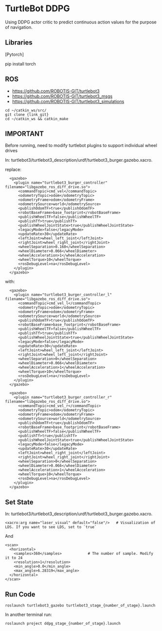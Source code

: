 


# TurtleBot DDPG

Using DDPG actor critic to predict continuous action values for the purpose of navigation.


## Libraries

[Pytorch]

pip install torch

## ROS 
- https://github.com/ROBOTIS-GIT/turtlebot3
- https://github.com/ROBOTIS-GIT/turtlebot3_msgs
- https://github.com/ROBOTIS-GIT/turtlebot3_simulations

```
cd ~/catkin_ws/src/
git clone {link_git}
cd ~/catkin_ws && catkin_make
```

## IMPORTANT

Before running, need to modify turtlebot plugins to support individual wheel drives

In: turtlebot3/turtlebot3_description/urdf/turtlebot3_burger.gazebo.xacro.

replace:

```
  <gazebo>
    <plugin name="turtlebot3_burger_controller" filename="libgazebo_ros_diff_drive.so">
      <commandTopic>cmd_vel</commandTopic>
      <odometryTopic>odom</odometryTopic>
      <odometryFrame>odom</odometryFrame>
      <odometrySource>world</odometrySource>
      <publishOdomTF>true</publishOdomTF>
      <robotBaseFrame>base_footprint</robotBaseFrame>
      <publishWheelTF>false</publishWheelTF>
      <publishTf>true</publishTf>
      <publishWheelJointState>true</publishWheelJointState>
      <legacyMode>false</legacyMode>
      <updateRate>30</updateRate>
      <leftJoint>wheel_left_joint</leftJoint>
      <rightJoint>wheel_right_joint</rightJoint>
      <wheelSeparation>0.160</wheelSeparation>
      <wheelDiameter>0.066</wheelDiameter>
      <wheelAcceleration>1</wheelAcceleration>
      <wheelTorque>10</wheelTorque>
      <rosDebugLevel>na</rosDebugLevel>
    </plugin>
  </gazebo>
```

with:

```
  <gazebo>
    <plugin name="turtlebot3_burger_controller_l" filename="libgazebo_ros_diff_drive.so">
      <commandTopic>cmd_vel_l</commandTopic>
      <odometryTopic>odom</odometryTopic>
      <odometryFrame>odom</odometryFrame>
      <odometrySource>world</odometrySource>
      <publishOdomTF>true</publishOdomTF>
      <robotBaseFrame>base_footprint</robotBaseFrame>
      <publishWheelTF>false</publishWheelTF>
      <publishTf>true</publishTf>
      <publishWheelJointState>true</publishWheelJointState>
      <legacyMode>false</legacyMode>
      <updateRate>30</updateRate>
      <leftJoint>wheel_left_joint</leftJoint>
      <rightJoint>wheel_left_joint</rightJoint>
      <wheelSeparation>0</wheelSeparation>
      <wheelDiameter>0.066</wheelDiameter>
      <wheelAcceleration>1</wheelAcceleration>
      <wheelTorque>10</wheelTorque>
      <rosDebugLevel>na</rosDebugLevel>
    </plugin>
  </gazebo>

  <gazebo>
    <plugin name="turtlebot3_burger_controller_r" filename="libgazebo_ros_diff_drive.so">
      <commandTopic>cmd_vel_r</commandTopic>
      <odometryTopic>odom</odometryTopic>
      <odometryFrame>odom</odometryFrame>
      <odometrySource>world</odometrySource>
      <publishOdomTF>true</publishOdomTF>
      <robotBaseFrame>base_footprint</robotBaseFrame>
      <publishWheelTF>false</publishWheelTF>
      <publishTf>true</publishTf>
      <publishWheelJointState>true</publishWheelJointState>
      <legacyMode>false</legacyMode>
      <updateRate>30</updateRate>
      <leftJoint>wheel_right_joint</leftJoint>
      <rightJoint>wheel_right_joint</rightJoint>
      <wheelSeparation>0</wheelSeparation>
      <wheelDiameter>0.066</wheelDiameter>
      <wheelAcceleration>1</wheelAcceleration>
      <wheelTorque>10</wheelTorque>
      <rosDebugLevel>na</rosDebugLevel>
    </plugin>
  </gazebo>
```


## Set State

In: turtlebot3/turtlebot3_description/urdf/turtlebot3_burger.gazebo.xacro.

```
<xacro:arg name="laser_visual" default="false"/>   # Visualization of LDS. If you want to see LDS, set to `true`
```
And
```
<scan>
  <horizontal>
    <samples>360</samples>            # The number of sample. Modify it to 24
    <resolution>1</resolution>
    <min_angle>0.0</min_angle>
    <max_angle>6.28319</max_angle>
  </horizontal>
</scan>
```

## Run Code

```
roslaunch turtlebot3_gazebo turtlebot3_stage_{number_of_stage}.launch
```
In another terminal run:
```
roslaunch project ddpg_stage_{number_of_stage}.launch
```
